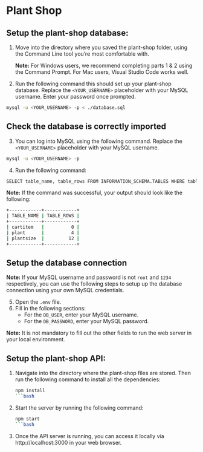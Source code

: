 # Plant Shop

## Setup the plant-shop database:
1. Move into the directory where you saved the plant-shop folder, using the Command Line tool you’re most comfortable with.
    
    **Note:** For Windows users, we recommend completing parts 1 & 2 using the Command Prompt. For Mac users, Visual Studio Code works well.

2. Run the following command this should set up your plant-shop database. Replace the `<YOUR_USERNAME>` placeholder with your MySQL username. Enter your password once prompted.

```bash
mysql -u <YOUR_USERNAME> -p < ./database.sql
```

## Check the database is correctly imported
3. You can log into MySQL using the following command. Replace the `<YOUR_USERNAME>` placeholder with your MySQL username.
```bash
mysql -u <YOUR_USERNAME> -p
```

4. Run the following command:
```bash
SELECT table_name, table_rows FROM INFORMATION_SCHEMA.TABLES WHERE table_schema= 'plant_shop_database';
```
**Note:** If the command was successful, your output should look like the following:
```bash
+------------+------------+
| TABLE_NAME | TABLE_ROWS |
+------------+------------+
| cartitem   |          0 |
| plant      |          4 |
| plantsize  |         12 |
+------------+------------+
```

## Setup the database connection
**Note:** If your MySQL username and password is not `root` and `1234` respectively, you can use the following steps to setup up the database connection using your own MySQL credentials.

5. Open the `.env` file.
6. Fill in the following sections:
    - For the `DB_USER`, enter your MySQL username.
    - For the `DB_PASSWORD`, enter your MySQL password.

**Note:** It is not mandatory to fill out the other fields to run the web server in your local environment.

## Setup the plant-shop API:

1. Navigate into the directory where the plant-shop files are stored. Then run the following command to install all the dependencies:
   ```bash
   npm install
   ```bash
2. Start the server by running the following command:
    ```bash
   npm start
   ```bash
3. Once the API server is running, you can access it locally via http://localhost:3000 in your web browser.

